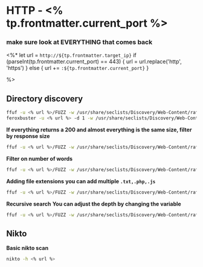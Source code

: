 # HTTP - <% tp.frontmatter.current_port %>
### make sure look at EVERYTHING that comes back
<%* 
let url = `http://${tp.frontmatter.target_ip}`
if (parseInt(tp.frontmatter.current_port) == 443) {
url = url.replace('http', 'https')
} else {
url += `:${tp.frontmatter.current_port}`
}

%>
## Directory discovery
```bash
ffuf -u <% url %>/FUZZ -w /usr/share/seclists/Discovery/Web-Content/raft-large-directories.txt
feroxbuster -u <% url %> -d 1 -w /usr/share/seclists/Discovery/Web-Content/raft-large-directories.txt
```

**If everything returns a 200 and almost everything is the same size, filter by response size**
```bash
ffuf -u <% url %>/FUZZ -w /usr/share/seclists/Discovery/Web-Content/raft-large-directories.txt -fs <size>
```

**Filter on number of words**
```bash
ffuf -u <% url %>/FUZZ -w /usr/share/seclists/Discovery/Web-Content/raft-large-directories.txt -fw <num of words>
```

**Adding file extensions**
**you can add multiple `.txt,.php,.js`**
```bash
ffuf -u <% url %>/FUZZ -w /usr/share/seclists/Discovery/Web-Content/raft-large-directories.txt -e <ext>
```

**Recursive search**
**You can adjust the depth by changing the variable**
```bash
ffuf -u <% url %>/FUZZ -w /usr/share/seclists/Discovery/Web-Content/raft-large-directories.txt -recursion -recursion-depth 2
```

## Nikto
**Basic nikto scan**
```bash
nikto -h <% url %>
```

